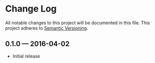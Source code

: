 # Change Log
All notable changes to this project will be documented in this file.
This project adheres to [Semantic Versioning](http://semver.org/).

## 0.1.0 — 2016-04-02
- Initial release
